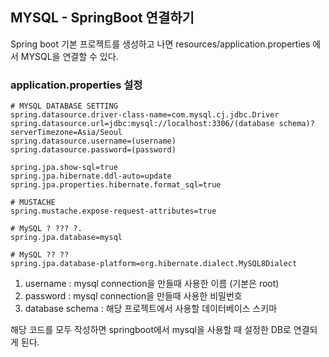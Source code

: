 ## MYSQL - SpringBoot 연결하기
Spring boot 기본 프로젝트를 생성하고 나면 resources/application.properties 에서 MYSQL을 연결할 수 있다. 

### application.properties 설정

```
# MYSQL DATABASE SETTING
spring.datasource.driver-class-name=com.mysql.cj.jdbc.Driver
spring.datasource.url=jdbc:mysql://localhost:3306/(database schema)?serverTimezone=Asia/Seoul
spring.datasource.username=(username)
spring.datasource.password=(password)

spring.jpa.show-sql=true
spring.jpa.hibernate.ddl-auto=update
spring.jpa.properties.hibernate.format_sql=true

# MUSTACHE
spring.mustache.expose-request-attributes=true

# MySQL ? ??? ?.
spring.jpa.database=mysql

# MySQL ?? ??
spring.jpa.database-platform=org.hibernate.dialect.MySQL8Dialect
```

1. username : mysql connection을 만들때 사용한 이름 (기본은 root)
2. password : mysql connection을 만들때 사용한 비밀번호
3. database schema : 해당 프로젝트에서 사용할 데이터베이스 스키마

해당 코드를 모두 작성하면 springboot에서 mysql을 사용할 때 설정한 DB로 연결되게 된다.
